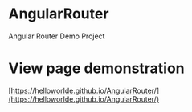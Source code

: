 # AngularRouter
Angular Router Demo Project

# View page demonstration 
[https://helloworlde.github.io/AngularRouter/](https://helloworlde.github.io/AngularRouter/)
